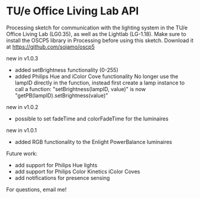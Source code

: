 # TU/e Office Living Lab API
Processing sketch for communication with the lighting system in the TU/e Office Living Lab (LG0.35), as well as the Lightlab (LG-1.18). Make sure to install the OSCP5 library in Processing before using this sketch. Download it at https://github.com/sojamo/oscp5

new in v1.0.3
- added setBrightness functionality (0-255)
- added Philips Hue and iColor Cove functionality
  No longer use the lampID directly in the function, instead first create a lamp instance to call a function: 
  "setBrightness(lampID, value)" is now "getPB(lampID).setBrightness(value)"

new in v1.0.2
- possible to set fadeTime and colorFadeTime for the luminaires

new in v1.0.1
- added RGB functionality to the Enlight PowerBalance luminaires

Future work:
- add support for Philips Hue lights
- add support for Philips Color Kinetics iColor Coves
- add notifications for presence sensing

For questions, email me!
